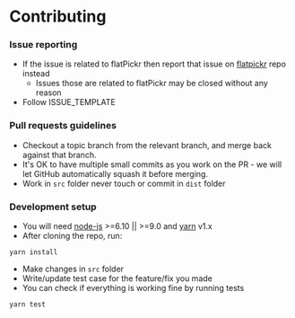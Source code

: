 # Contributing

### Issue reporting
* If the issue is related to flatPickr then report that issue on [flatpickr](https://github.com/chmln/flatpickr/issues) repo instead
    - Issues those are related to flatPickr may be closed without any reason
* Follow ISSUE_TEMPLATE  


### Pull requests guidelines
* Checkout a topic branch from the relevant branch, and merge back against that branch.
* It's OK to have multiple small commits as you work on the PR - we will let GitHub automatically squash it before merging.
* Work in ``src`` folder never touch or commit in ``dist`` folder


### Development setup
* You will need [node-js](http://nodejs.org/) >=6.10 || >=9.0 and [yarn](https://yarnpkg.com/en/docs/install) v1.x
* After cloning the repo, run:
```
yarn install
```
* Make changes in ``src`` folder
* Write/update test case for the feature/fix you made 
* You can check if everything is working fine by running tests
```
yarn test
```
